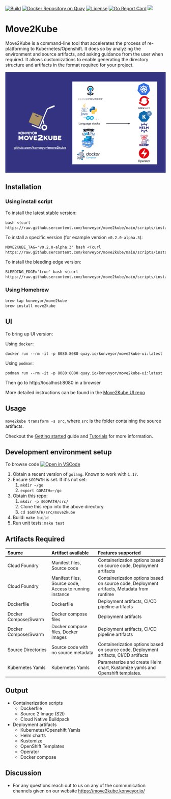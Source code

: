 [![Build](https://github.com/konveyor/move2kube/workflows/Build/badge.svg "Github Actions")](https://github.com/konveyor/move2kube/actions?query=workflow%3ABuild)
[![Docker Repository on Quay](https://quay.io/repository/konveyor/move2kube/status "Docker Repository on Quay")](https://quay.io/repository/konveyor/move2kube)
[![License](https://img.shields.io/:license-apache-blue.svg)](https://www.apache.org/licenses/LICENSE-2.0.html)
[![Go Report Card](https://goreportcard.com/badge/github.com/konveyor/move2kube)](https://goreportcard.com/report/github.com/konveyor/move2kube)
[<img src="https://img.shields.io/badge/slack-konveyor/move2kube-green.svg?logo=slack">](https://kubernetes.slack.com/archives/CR85S82A2)

# Move2Kube

Move2Kube is a command-line tool that accelerates the process of re-platforming to Kubernetes/Openshift. It does so by analyzing the environment and source artifacts, and asking guidance from the user when required. It allows customizations to enable generating the directory structure and artifacts in the format required for your project.

![Usage](./imgs/overview.png)

## Installation

### Using install script

To install the latest stable version:

```shell
bash <(curl https://raw.githubusercontent.com/konveyor/move2kube/main/scripts/install.sh)
```

To install a specific version (for example version `v0.2.0-alpha.3`):

```shell
MOVE2KUBE_TAG='v0.2.0-alpha.3' bash <(curl https://raw.githubusercontent.com/konveyor/move2kube/main/scripts/install.sh)
```

To install the bleeding edge version:

```shell
BLEEDING_EDGE='true' bash <(curl https://raw.githubusercontent.com/konveyor/move2kube/main/scripts/install.sh)
```

### Using Homebrew

```shell
brew tap konveyor/move2kube
brew install move2kube
```

## UI

To bring up UI version:

Using `docker`:

```shell
docker run --rm -it -p 8080:8080 quay.io/konveyor/move2kube-ui:latest
```

Using `podman`:

```shell
podman run --rm -it -p 8080:8080 quay.io/konveyor/move2kube-ui:latest
```

Then go to http://localhost:8080 in a browser

More detailed instructions can be found in the [Move2Kube UI repo](https://github.com/konveyor/move2kube-ui#starting-the-ui)

## Usage

`move2kube transform -s src`, where `src` is the folder containing the source artifacts.

Checkout the [Getting started](https://move2kube.konveyor.io/docs/getting-started) guide and [Tutorials](https://move2kube.konveyor.io/docs/tutorial) for more information.

## Development environment setup

To browse code [![Open in VSCode](https://open.vscode.dev/badges/open-in-vscode.svg)](https://open.vscode.dev/konveyor/move2kube)

1. Obtain a recent version of `golang`. Known to work with `1.17`.
1. Ensure `$GOPATH` is set. If it's not set:
   1. `mkdir ~/go`
   1. `export GOPATH=~/go`
1. Obtain this repo:
   1. `mkdir -p $GOPATH/src/`
   1. Clone this repo into the above directory.
   1. `cd $GOPATH/src/move2kube`
1. Build: `make build`
1. Run unit tests: `make test`

## Artifacts Required

| Source | Artifact available | Features supported |
|:-------|:-------------------|:-------------------|
| Cloud Foundry | Manifest files, Source code | Containerization options based on source code, Deployment artifacts |
| Cloud Foundry | Manifest files, Source code, Access to running instance | Containerization options based on source code, Deployment artifacts, Metadata from runtime |
| Dockerfile | Dockerfile | Deployment artifacts, CI/CD pipeline artifacts |
| Docker Compose/Swarm | Docker compose files | Deployment artifacts |
| Docker Compose/Swarm | Docker compose files, Docker images | Deployment artifacts, CI/CD pipeline artifacts |
| Source Directories | Source code with no source metadata |  Containerization options based on source code, Deployment artifacts, CI/CD artifacts |
| Kubernetes Yamls | Kubernetes Yamls | Parameterize and create Helm chart, Kustomize yamls and Openshift templates. |

## Output

* Containerization scripts
  * Dockerfile
  * Source 2 Image (S2I)
  * Cloud Native Buildpack
* Deployment artifacts
  * Kubernetes/Openshift Yamls
  * Helm charts
  * Kustomize
  * OpenShift Templates
  * Operator
  * Docker compose

## Discussion

* For any questions reach out to us on any of the communication channels given on our website https://move2kube.konveyor.io/
